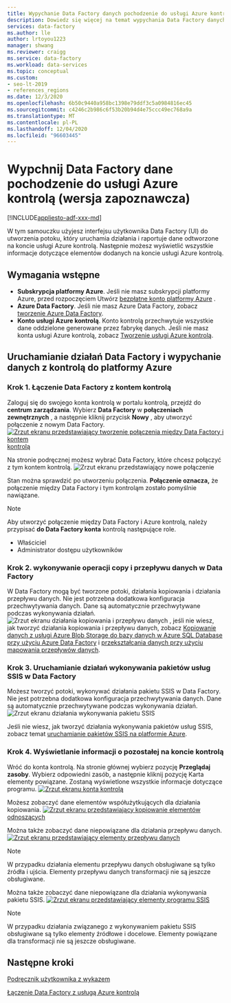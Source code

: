 ```yaml
---
title: Wypychanie Data Factory danych pochodzenie do usługi Azure kontrolą
description: Dowiedz się więcej na temat wypychania Data Factory danych kontrolą do platformy Azure
services: data-factory
ms.author: lle
author: lrtoyou1223
manager: shwang
ms.reviewer: craigg
ms.service: data-factory
ms.workload: data-services
ms.topic: conceptual
ms.custom:
- seo-lt-2019
- references_regions
ms.date: 12/3/2020
ms.openlocfilehash: 6b50c9440a958bc1398e79ddf3c5a0984816ec45
ms.sourcegitcommit: c4246c2b986c6f53b20b94d4e75ccc49ec768a9a
ms.translationtype: MT
ms.contentlocale: pl-PL
ms.lasthandoff: 12/04/2020
ms.locfileid: "96603445"
---
```

# <a name="push-data-factory-lineage-data-to-azure-purview-preview"></a>Wypchnij Data Factory dane pochodzenie do usługi Azure kontrolą (wersja zapoznawcza)

[!INCLUDE[appliesto-adf-xxx-md](includes/appliesto-adf-xxx-md.md)]

W tym samouczku użyjesz interfejsu użytkownika Data Factory (UI) do utworzenia potoku, który uruchamia działania i raportuje dane odtworzone na koncie usługi Azure kontrolą. Następnie możesz wyświetlić wszystkie informacje dotyczące elementów dodanych na koncie usługi Azure kontrolą.

## <a name="prerequisites"></a>Wymagania wstępne
* **Subskrypcja platformy Azure**. Jeśli nie masz subskrypcji platformy Azure, przed rozpoczęciem Utwórz [bezpłatne konto platformy Azure](https://azure.microsoft.com/free/) .
* **Azure Data Factory**. Jeśli nie masz Azure Data Factory, zobacz [tworzenie Azure Data Factory](./quickstart-create-data-factory-portal.md).
* **Konto usługi Azure kontrolą**. Konto kontrolą przechwytuje wszystkie dane oddzielone generowane przez fabrykę danych. Jeśli nie masz konta usługi Azure kontrolą, zobacz [Tworzenie usługi Azure kontrolą](https://docs.microsoft.com/azure/purview/create-catalog-portal).


## <a name="run-data-factory-activities-and-push-lineage-data-to-azure-purview"></a>Uruchamianie działań Data Factory i wypychanie danych z kontrolą do platformy Azure
### <a name="step-1--connect-data-factory-to-your-purview-account"></a>Krok 1. Łączenie Data Factory z kontem kontrolą
Zaloguj się do swojego konta kontrolą w portalu kontrolą, przejdź do **centrum zarządzania**. Wybierz **Data Factory** w **połączeniach zewnętrznych** , a następnie kliknij przycisk **Nowy** , aby utworzyć połączenie z nowym Data Factory. 
[![Zrzut ekranu przedstawiający tworzenie połączenia między Data Factory i kontem ](./media/data-factory-purview/connect-adf-to-purview.png) kontrolą ](./media/data-factory-purview/connect-adf-to-purview.png#lightbox)

Na stronie podręcznej możesz wybrać Data Factory, które chcesz połączyć z tym kontem kontrolą. 
![Zrzut ekranu przedstawiający nowe połączenie](./media/data-factory-purview/new-adf-purview-connection.png)

Stan można sprawdzić po utworzeniu połączenia. **Połączenie oznacza,** że połączenie między Data Factory i tym kontroląm zostało pomyślnie nawiązane. 
> [!NOTE]
> Aby utworzyć połączenie między Data Factory i Azure kontrolą, należy przypisać **do Data Factory konta** kontrolą następujące role.
> - Właściciel
> - Administrator dostępu użytkowników

### <a name="step-2-run-copy-and-dataflow-activities-in-data-factory"></a>Krok 2. wykonywanie operacji copy i przepływu danych w Data Factory
W Data Factory mogą być tworzone potoki, działania kopiowania i działania przepływu danych. Nie jest potrzebna dodatkowa konfiguracja przechwytywania danych. Dane są automatycznie przechwytywane podczas wykonywania działań.
![Zrzut ekranu działania kopiowania i przepływu danych ](./media/data-factory-purview/adf-activities-for-lineage.png) , jeśli nie wiesz, jak tworzyć działania kopiowania i przepływu danych, zobacz [Kopiowanie danych z usługi Azure Blob Storage do bazy danych w Azure SQL Database przy użyciu Azure Data Factory](./tutorial-copy-data-portal.md) i [przekształcania danych przy użyciu mapowania przepływów danych](./tutorial-data-flow.md).

### <a name="step-3-run-execute-ssis-package-activities-in-data-factory"></a>Krok 3. Uruchamianie działań wykonywania pakietów usług SSIS w Data Factory
Możesz tworzyć potoki, wykonywać działania pakietu SSIS w Data Factory. Nie jest potrzebna dodatkowa konfiguracja przechwytywania danych. Dane są automatycznie przechwytywane podczas wykonywania działań.
![Zrzut ekranu działania wykonywania pakietu SSIS](./media/data-factory-purview/ssis-activities-for-lineage.png)

Jeśli nie wiesz, jak tworzyć działania wykonywania pakietów usług SSIS, zobacz temat [uruchamianie pakietów SSIS na platformie Azure](./tutorial-deploy-ssis-packages-azure.md).

### <a name="step-4-view-lineage-information-in-your-purview-account"></a>Krok 4. Wyświetlanie informacji o pozostałej na koncie kontrolą
Wróć do konta kontrolą. Na stronie głównej wybierz pozycję **Przeglądaj zasoby**. Wybierz odpowiedni zasób, a następnie kliknij pozycję Karta elementy powiązane. Zostaną wyświetlone wszystkie informacje dotyczące programu.
[![Zrzut ekranu konta ](./media/data-factory-purview/view-dataset.png) kontrolą ](./media/data-factory-purview/view-dataset.png#lightbox)

Możesz zobaczyć dane elementów współużytkujących dla działania kopiowania.
[![Zrzut ekranu przedstawiający kopiowanie ](./media/data-factory-purview/copy-lineage.png) elementów odnoszących ](./media/data-factory-purview/copy-lineage.png#lightbox)

Można także zobaczyć dane niepowiązane dla działania przepływu danych.
[![Zrzut ekranu przedstawiający elementy przepływu danych ](./media/data-factory-purview/dataflow-lineage.png)](./media/data-factory-purview/dataflow-lineage.png#lightbox)

> [!NOTE] 
> W przypadku działania elementu przepływu danych obsługiwane są tylko źródła i ujścia. Elementy przepływu danych transformacji nie są jeszcze obsługiwane.

Można także zobaczyć dane niepowiązane dla działania wykonywania pakietu SSIS.
[![Zrzut ekranu przedstawiający elementy programu SSIS ](./media/data-factory-purview/ssis-lineage.png)](./media/data-factory-purview/ssis-lineage.png#lightbox)

> [!NOTE] 
> W przypadku działania związanego z wykonywaniem pakietu SSIS obsługiwane są tylko elementy źródłowe i docelowe. Elementy powiązane dla transformacji nie są jeszcze obsługiwane.

## <a name="next-steps"></a>Następne kroki
[Podręcznik użytkownika z wykazem](https://docs.microsoft.com/azure/purview/catalog-lineage-user-guide)

[Łączenie Data Factory z usługą Azure kontrolą](connect-data-factory-to-azure-purview.md)